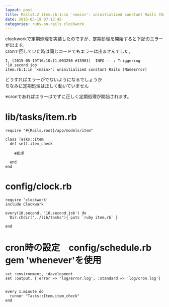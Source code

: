 ```yaml
---
layout: post
title: Rails4.2 item.rb:1:in `<main>': uninitialized constant Rails (NameError)
date: 2015-05-19 07:13:42
categories: ruby-on-rails clockwork
---
```

<p>clockworkで定期処理を実装したのですが、定期処理を開始すると下記のエラーが出ます。<br>
cronで回していた時は同じコードでもエラーは出ませんでした。</p>

<pre><code>I, [2015-05-19T16:10:11.003250 #15901]  INFO -- : Triggering '10.second.job'
item.rb:1:in `&lt;main&gt;': uninitialized constant Rails (NameError)
</code></pre>

<p>どうすればエラーがでないようになるでしょうか<br>
ちなみに定期処理は正しく動いていません</p>

<p>※cronであればエラーはでずに正しく定期処理が開始されます。</p>

<h1>lib/tasks/item.rb</h1>

<pre><code>require "#{Rails.root}/app/models/item"

class Tasks::Item
  def self.item_check

    #処理

  end
end
</code></pre>

<h1>config/clock.rb</h1>

<pre><code>require 'clockwork'
include Clockwork

every(10.second, '10.second.job') do
  Dir.chdir("../lib/tasks"){ puts `ruby item.rb` }

end
</code></pre>

<h1>cron時の設定　config/schedule.rb　gem 'whenever'を使用</h1>

<pre><code>set :environment, :development
set :output, {:error =&gt; 'log/error.log', :standard =&gt; 'log/cron.log'}


every 1.minute do
  runner "Tasks::Item.item_check"
end
</code></pre>

